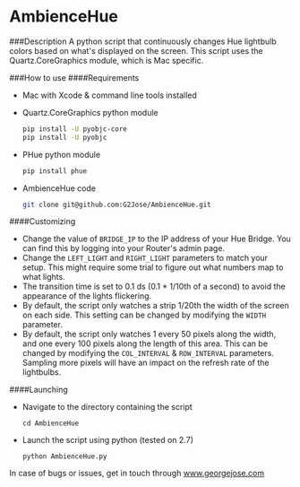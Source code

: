 # AmbienceHue
###Description
A python script that continuously changes Hue lightbulb colors based on what's displayed on the screen. This script uses the Quartz.CoreGraphics module, which is Mac specific. 


###How to use
####Requirements
- Mac with Xcode & command line tools installed

- Quartz.CoreGraphics python module

	```bash
	pip install -U pyobjc-core
	pip install -U pyobjc
	```

- PHue python module

	```bash
	pip install phue
	```

- AmbienceHue code

	```bash
	git clone git@github.com:G2Jose/AmbienceHue.git
	```

####Customizing
- Change the value of `BRIDGE_IP` to the IP address of your Hue Bridge. You can find this by logging into your Router's admin page. 
- Change the `LEFT_LIGHT` and `RIGHT_LIGHT` parameters to match your setup. This might require some trial to figure out what numbers map to what lights. 
- The transition time is set to 0.1 ds (0.1 * 1/10th of a second) to avoid the appearance of the lights flickering. 
- By default, the script only watches a strip 1/20th the width of the screen on each side. This setting can be changed by modifying the `WIDTH` parameter.
- By default, the script only watches 1 every 50 pixels along the width, and one every 100 pixels along the length of this area. This can be changed by modifying the `COL_INTERVAL` & `ROW_INTERVAL` parameters. Sampling more pixels will have an impact on the refresh rate of the lightbulbs. 

####Launching
- Navigate to the directory containing the script

	```
	cd AmbienceHue
	```

- Launch the script using python (tested on 2.7)

	```
	python AmbienceHue.py
	```

In case of bugs or issues, get in touch through www.georgejose.com